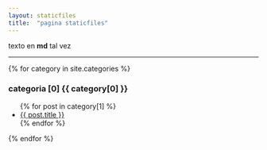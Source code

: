 ```yaml
---
layout: staticfiles
title:  "pagina staticfiles"
---
```


texto en **md** tal vez

***


{% for category in site.categories %}
  <h3> categoria [0] {{ category[0] }}</h3>
  <ul>
    {% for post in category[1] %}
      <li><a href="{{ post.url }}">{{ post.title }}</a></li>
    {% endfor %}
  </ul>
{% endfor %}